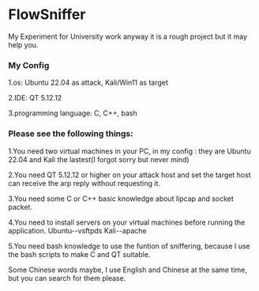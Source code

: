 # FlowSniffer
My Experiment for University work anyway it is a rough project but it may help you.

### My Config
1.os: Ubuntu 22.04 as attack, Kali/Win11 as target

2.IDE: QT 5.12.12

3.programming language: C, C++, bash

### Please see the following things:
1.You need two virtual machines in your PC, in my config : they are Ubuntu 22.04 and Kali the lastest(I forgot sorry but never mind)

2.You need QT 5.12.12 or higher on your attack host and set the target host can receive the arp reply without requesting it.

3.You need some C or C++ basic knowledge about lipcap and socket packet.

4.You need to install servers on your virtual machines before running the application. Ubuntu--vsftpds Kali--apache

5.You need bash knowledge to use the funtion of sniffering, because I use the bash scripts to make C and QT suitable.

Some Chinese words maybe, I use English and Chinese at the same time, but you can search for them please.
